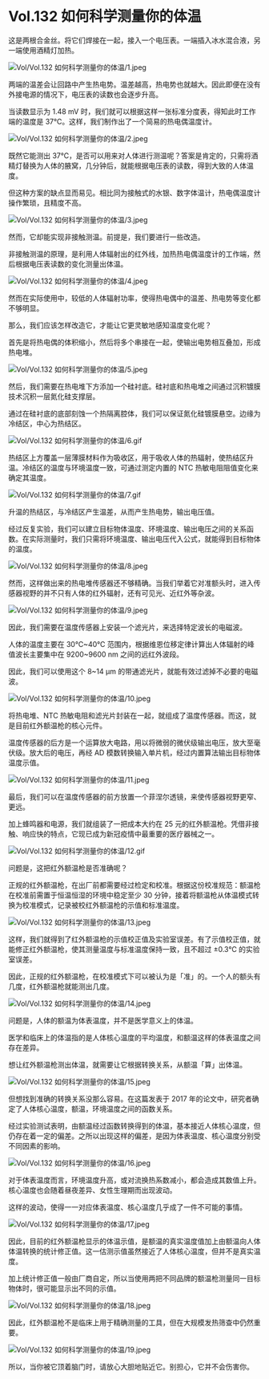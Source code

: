 # Vol.132 如何科学测量你的体温

这是两根合金丝。将它们焊接在一起，接入一个电压表。一端插入冰水混合液，另一端使用酒精灯加热。

![Vol/Vol.132 如何科学测量你的体温/1.jpeg](https://cdn.jsdelivr.net/gh/qiaoshouzi/static/image/Vol/Vol.132%20如何科学测量你的体温/1.jpeg)

两端的温差会让回路中产生热电势。温差越高，热电势也就越大。因此即便在没有外接电源的情况下，电压表的读数也会逐步升高。

当读数显示为 1.48 mV 时，我们就可以根据这样一张标准分度表，得知此时工作端的温度是 37℃。这样，我们制作出了一个简易的热电偶温度计。

![Vol/Vol.132 如何科学测量你的体温/2.jpeg](https://cdn.jsdelivr.net/gh/qiaoshouzi/static/image/Vol/Vol.132%20如何科学测量你的体温/2.jpeg)

既然它能测出 37℃，是否可以用来对人体进行测温呢？答案是肯定的，只需将酒精灯替换为人体的腋窝，几分钟后，就能根据电压表的读数，得到大致的人体温度。

但这种方案的缺点显而易见。相比同为接触式的水银、数字体温计，热电偶温度计操作繁琐，且精度不高。

![Vol/Vol.132 如何科学测量你的体温/3.jpeg](https://cdn.jsdelivr.net/gh/qiaoshouzi/static/image/Vol/Vol.132%20如何科学测量你的体温/3.jpeg)

然而，它却能实现非接触测温。前提是，我们要进行一些改造。

非接触测温的原理，是利用人体辐射出的红外线，加热热电偶温度计的工作端，然后根据电压表读数的变化测量出体温。

![Vol/Vol.132 如何科学测量你的体温/4.jpeg](https://cdn.jsdelivr.net/gh/qiaoshouzi/static/image/Vol/Vol.132%20如何科学测量你的体温/4.jpeg)

然而在实际使用中，较低的人体辐射功率，使得热电偶中的温差、热电势等变化都不够明显。

那么，我们应该怎样改造它，才能让它更灵敏地感知温度变化呢？

首先是将热电偶的体积缩小，然后将多个串接在一起，使输出电势相互叠加，形成热电堆。

![Vol/Vol.132 如何科学测量你的体温/5.jpeg](https://cdn.jsdelivr.net/gh/qiaoshouzi/static/image/Vol/Vol.132%20如何科学测量你的体温/5.jpeg)

然后，我们需要在热电堆下方添加一个硅衬底。硅衬底和热电堆之间通过沉积镀膜技术沉积一层氮化硅支撑层。

通过在硅衬底的底部刻蚀一个热隔离腔体，我们可以保证氮化硅镀膜悬空。边缘为冷结区，中心为热结区。

![Vol/Vol.132 如何科学测量你的体温/6.gif](https://cdn.jsdelivr.net/gh/qiaoshouzi/static/image/Vol/Vol.132%20如何科学测量你的体温/6.gif)

热结区上方覆盖一层薄膜材料作为吸收区，用于吸收人体的热辐射，使热结区升温。冷结区的温度与环境温度一致，可通过测定内置的 NTC 热敏电阻阻值变化来确定其温度。

![Vol/Vol.132 如何科学测量你的体温/7.gif](https://cdn.jsdelivr.net/gh/qiaoshouzi/static/image/Vol/Vol.132%20如何科学测量你的体温/7.gif)

升温的热结区，与冷结区产生温差，从而产生热电势，输出电压值。

经过反复实验，我们可以建立目标物体温度、环境温度、输出电压之间的关系函数。在实际测量时，我们只需将环境温度、输出电压代入公式，就能得到目标物体的温度。

![Vol/Vol.132 如何科学测量你的体温/8.jpeg](https://cdn.jsdelivr.net/gh/qiaoshouzi/static/image/Vol/Vol.132%20如何科学测量你的体温/8.jpeg)

然而，这样做出来的热电堆传感器还不够精确。当我们举着它对准额头时，进入传感器视野的并不只有人体的红外辐射，还有可见光、近红外等杂波。

![Vol/Vol.132 如何科学测量你的体温/9.jpeg](https://cdn.jsdelivr.net/gh/qiaoshouzi/static/image/Vol/Vol.132%20如何科学测量你的体温/9.jpeg)

因此，我们需要在温度传感器上安装一个滤光片，来选择特定波长的电磁波。

人体的温度主要在 30℃~40℃ 范围内，根据维恩位移定律计算出人体辐射的峰值波长主要集中在 9200~9600 nm 之间的远红外波段。

因此，我们可以使用这个 8\~14 μm 的带通滤光片，就能有效过滤掉不必要的电磁波。

![Vol/Vol.132 如何科学测量你的体温/10.jpeg](https://cdn.jsdelivr.net/gh/qiaoshouzi/static/image/Vol/Vol.132%20如何科学测量你的体温/10.jpeg)

将热电堆、NTC 热敏电阻和滤光片封装在一起，就组成了温度传感器。而这，就是目前红外额温枪的核心元件。

温度传感器的后方是一个运算放大电路，用以将微弱的微伏级输出电压，放大至毫伏级。放大后的电压，再经 AD 模数转换输入单片机，经过内置算法输出目标物体温度示值。

![Vol/Vol.132 如何科学测量你的体温/11.jpeg](https://cdn.jsdelivr.net/gh/qiaoshouzi/static/image/Vol/Vol.132%20如何科学测量你的体温/11.jpeg)

最后，我们可以在温度传感器的前方放置一个菲涅尔透镜，来使传感器视野更窄、更远。

加上蜂鸣器和电源，我们就组装了一把成本大约在 25 元的红外额温枪。凭借非接触、响应快的特点，它现已成为新冠疫情中最重要的医疗器械之一。

![Vol/Vol.132 如何科学测量你的体温/12.gif](https://cdn.jsdelivr.net/gh/qiaoshouzi/static/image/Vol/Vol.132%20如何科学测量你的体温/12.gif)

问题是，这把红外额温枪是否准确呢？

正规的红外额温枪，在出厂前都需要经过检定和校准。根据这份校准规范：额温枪在校准前需置于恒温恒湿的环境中稳定至少 30 分钟，接着将额温枪从体温模式转换为校准模式，记录被校红外额温枪的示值和标准温度。

![Vol/Vol.132 如何科学测量你的体温/13.jpeg](https://cdn.jsdelivr.net/gh/qiaoshouzi/static/image/Vol/Vol.132%20如何科学测量你的体温/13.jpeg)

这样，我们就得到了红外额温枪的示值校正值及实验室误差。有了示值校正值，就能修正红外额温枪，使其测量温度与标准温度保持一致，且不超过 ±0.3℃ 的实验室误差。

因此，正规的红外额温枪，在校准模式下可以被认为是「准」的。一个人的额头有几度，红外额温枪就能测出几度。

![Vol/Vol.132 如何科学测量你的体温/14.jpeg](https://cdn.jsdelivr.net/gh/qiaoshouzi/static/image/Vol/Vol.132%20如何科学测量你的体温/14.jpeg)

问题是，人体的额温为体表温度，并不是医学意义上的体温。

医学和临床上的体温指的是人体核心温度的平均温度，和额温这样的体表温度之间存在差异。

想让红外额温枪测出体温，就需要让它根据转换关系，从额温「算」出体温。

![Vol/Vol.132 如何科学测量你的体温/15.jpeg](https://cdn.jsdelivr.net/gh/qiaoshouzi/static/image/Vol/Vol.132%20如何科学测量你的体温/15.jpeg)

但想找到准确的转换关系没那么容易。在这篇发表于 2017 年的论文中，研究者确定了人体核心温度，额温，环境温度之间的函数关系。

经过实验测试表明，由额温经过函数转换得到的体温，基本接近人体核心温度，但仍存在着一定的偏差。之所以出现这样的偏差，是因为体表温度、核心温度分别受不同因素的影响。

![Vol/Vol.132 如何科学测量你的体温/16.jpeg](https://cdn.jsdelivr.net/gh/qiaoshouzi/static/image/Vol/Vol.132%20如何科学测量你的体温/16.jpeg)

对于体表温度而言，环境温度升高，或对流换热系数减小，都会造成其数值上升。核心温度也会随着昼夜差异、女性生理期而出现波动。

这样的波动，使得一一对应体表温度、核心温度几乎成了一件不可能的事情。

![Vol/Vol.132 如何科学测量你的体温/17.jpeg](https://cdn.jsdelivr.net/gh/qiaoshouzi/static/image/Vol/Vol.132%20如何科学测量你的体温/17.jpeg)

因此，目前的红外额温枪显示的体温示值，是额温的真实温度值加上由额温向人体体温转换的统计修正值。这一估测示值虽然接近了人体核心温度，但并不是真实温度。

加上统计修正值一般由厂商自定，所以当使用两把不同品牌的额温枪测量同一目标物体时，很可能显示出不同的示值。

![Vol/Vol.132 如何科学测量你的体温/18.jpeg](https://cdn.jsdelivr.net/gh/qiaoshouzi/static/image/Vol/Vol.132%20如何科学测量你的体温/18.jpeg)

因此，红外额温枪不是临床上用于精确测量的工具，但在大规模发热筛查中仍然重要。

![Vol/Vol.132 如何科学测量你的体温/19.jpeg](https://cdn.jsdelivr.net/gh/qiaoshouzi/static/image/Vol/Vol.132%20如何科学测量你的体温/19.jpeg)

所以，当你被它顶着脑门时，请放心大胆地贴近它。别担心，它并不会伤害你。
